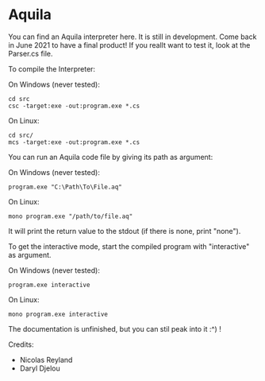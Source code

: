 # Aquila
You can find an Aquila interpreter here. It is still in development. Come back in June 2021 to have a final product!
If you reallt want to test it, look at the Parser.cs file.

To compile the Interpreter:

On Windows (never tested):
```
cd src
csc -target:exe -out:program.exe *.cs
```
On Linux:
```
cd src/
mcs -target:exe -out:program.exe *.cs
```

You can run an Aquila code file by giving its path as argument:

On Windows (never tested):
```
program.exe "C:\Path\To\File.aq"
```

On Linux:
```
mono program.exe "/path/to/file.aq"
```

It will print the return value to the stdout (if there is none, print "none").

To get the interactive mode, start the compiled program with "interactive" as argument.

On Windows (never tested):
```
program.exe interactive
```

On Linux:
```
mono program.exe interactive
```

The documentation is unfinished, but you can stil peak into it :^) !

Credits:
 - Nicolas Reyland
 - Daryl Djelou
